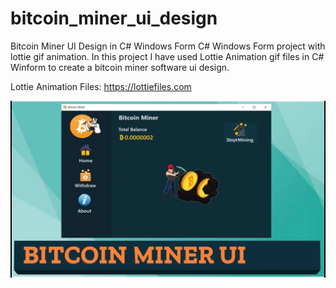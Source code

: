 # bitcoin_miner_ui_design
Bitcoin Miner UI Design in C# Windows Form
C# Windows Form project with lottie gif animation. In this project I have used Lottie Animation gif files in C# Winform to create a bitcoin miner software ui design. 

Lottie Animation Files:
https://lottiefiles.com

![Bitcoin Miner UI Desing](https://github.com/devora371/bitcoin_miner_ui_design/blob/master/miner_ui.png?raw=true)

